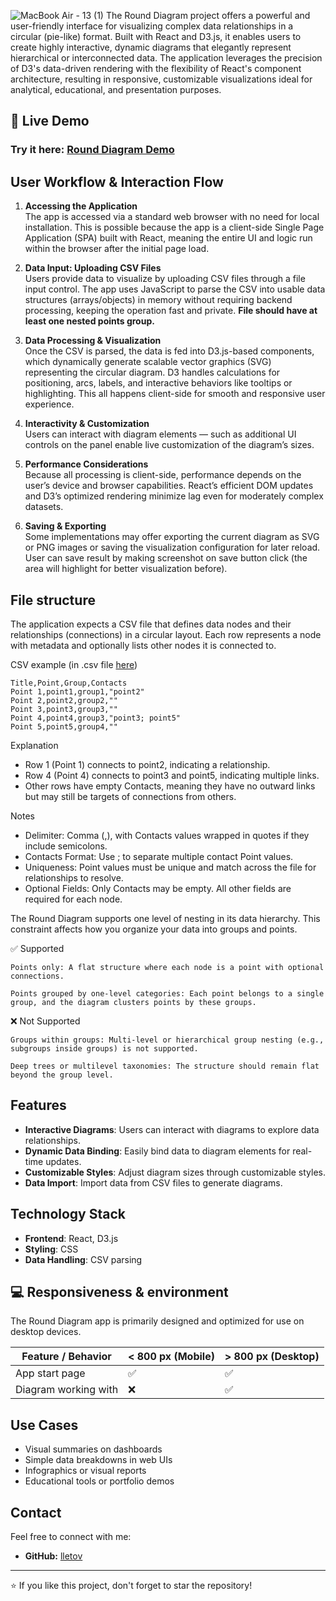 ![MacBook Air - 13 (1)](https://github.com/user-attachments/assets/54fa4479-23d7-4306-9119-436713e2ac8a)
The Round Diagram project offers a powerful and user-friendly interface for visualizing complex data relationships in a circular (pie-like) format. Built with React and D3.js, it enables users to create highly interactive, dynamic diagrams that elegantly represent hierarchical or interconnected data. The application leverages the precision of D3's data-driven rendering with the flexibility of React's component architecture, resulting in responsive, customizable visualizations ideal for analytical, educational, and presentation purposes.

## 📌 Live Demo

### Try it here: [Round Diagram Demo](https://lletov.github.io/round-diagram/)

## User Workflow & Interaction Flow

1. **Accessing the Application**\
The app is accessed via a standard web browser with no need for local installation. This is possible because the app is a client-side Single Page Application (SPA) built with React, meaning the entire UI and logic run within the browser after the initial page load.

2. **Data Input: Uploading CSV Files**\
Users provide data to visualize by uploading CSV files through a file input control. The app uses JavaScript to parse the CSV into usable data structures (arrays/objects) in memory without requiring backend processing, keeping the operation fast and private. **File should have at least one nested points group.**

3. **Data Processing & Visualization**\
Once the CSV is parsed, the data is fed into D3.js-based components, which dynamically generate scalable vector graphics (SVG) representing the circular diagram.
D3 handles calculations for positioning, arcs, labels, and interactive behaviors like tooltips or highlighting. This all happens client-side for smooth and responsive user experience.

4. **Interactivity & Customization**\
Users can interact with diagram elements — such as additional UI controls on the panel enable live customization of the diagram’s sizes.

5. **Performance Considerations**\
Because all processing is client-side, performance depends on the user’s device and browser capabilities. React’s efficient DOM updates and D3’s optimized rendering minimize lag even for moderately complex datasets.

6. **Saving & Exporting**\
Some implementations may offer exporting the current diagram as SVG or PNG images or saving the visualization configuration for later reload.
User can save result by making screenshot on save button click (the area will highlight for better visualization before).

## File structure

The application expects a CSV file that defines data nodes and their relationships (connections) in a circular layout. Each row represents a node with metadata and optionally lists other nodes it is connected to.

CSV example (in .csv file [here](data.csv))
```
Title,Point,Group,Contacts
Point 1,point1,group1,"point2"
Point 2,point2,group2,""
Point 3,point3,group3,""
Point 4,point4,group3,"point3; point5"
Point 5,point5,group4,""
```

Explanation

- Row 1 (Point 1) connects to point2, indicating a relationship.
- Row 4 (Point 4) connects to point3 and point5, indicating multiple links.
- Other rows have empty Contacts, meaning they have no outward links but may still be targets of connections from others.

 Notes
- Delimiter: Comma (,), with Contacts values wrapped in quotes if they include semicolons.
- Contacts Format: Use ; to separate multiple contact Point values.
- Uniqueness: Point values must be unique and match across the file for relationships to resolve.
- Optional Fields: Only Contacts may be empty. All other fields are required for each node.

The Round Diagram supports one level of nesting in its data hierarchy. This constraint affects how you organize your data into groups and points.

✅ Supported

    Points only: A flat structure where each node is a point with optional connections.

    Points grouped by one-level categories: Each point belongs to a single group, and the diagram clusters points by these groups.

❌ Not Supported

    Groups within groups: Multi-level or hierarchical group nesting (e.g., subgroups inside groups) is not supported.

    Deep trees or multilevel taxonomies: The structure should remain flat beyond the group level.

## Features

- **Interactive Diagrams**: Users can interact with diagrams to explore data relationships.
- **Dynamic Data Binding**: Easily bind data to diagram elements for real-time updates.
- **Customizable Styles**: Adjust diagram sizes through customizable styles.
- **Data Import**: Import data from CSV files to generate diagrams.

## Technology Stack

- **Frontend**: React, D3.js
- **Styling**: CSS
- **Data Handling**: CSV parsing

## 💻 Responsiveness & environment

The Round Diagram app is primarily designed and optimized for use on desktop devices.

| Feature / Behavior             | < 800 px (Mobile) | > 800 px (Desktop) |
|-------------------------------|-------------------|---------------------|
| App start page                | ✅                | ✅                  |
| Diagram working with          | ❌                | ✅                  |

## Use Cases

- Visual summaries on dashboards
- Simple data breakdowns in web UIs
- Infographics or visual reports
- Educational tools or portfolio demos


## Contact

Feel free to connect with me:
- **GitHub:** [lletov](https://github.com/lletov)

---

⭐ If you like this project, don't forget to star the repository!
